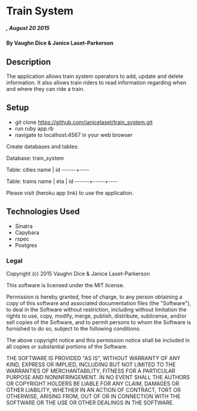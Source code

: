 # Train System

##### , August 20 2015

#### By Vaughn Dice & Janice Laset-Parkerson

## Description
The application allows train system operators to add, update and delete information. It also allows train riders to read information regarding when and where they can ride a train.


## Setup

* git clone https://github.com/janicelaset/train_system.git
* run ruby app.rb
* navigate to localhost:4567 in your web browser

Create databases and tables:

Database: train_system

Table: cities
name | id
------+----

Table: trains
name | eta | id
------+-----+----

Please visit (heroku app link) to use the application.

## Technologies Used

* Sinatra
* Capybara
* rspec
* Postgres   


### Legal

Copyright (c) 2015 Vaughn Dice & Janice Laset-Parkerson

This software is licensed under the MIT license.

Permission is hereby granted, free of charge, to any person obtaining a copy
of this software and associated documentation files (the "Software"), to deal
in the Software without restriction, including without limitation the rights
to use, copy, modify, merge, publish, distribute, sublicense, and/or sell
copies of the Software, and to permit persons to whom the Software is
furnished to do so, subject to the following conditions:

The above copyright notice and this permission notice shall be included in
all copies or substantial portions of the Software.

THE SOFTWARE IS PROVIDED "AS IS", WITHOUT WARRANTY OF ANY KIND, EXPRESS OR
IMPLIED, INCLUDING BUT NOT LIMITED TO THE WARRANTIES OF MERCHANTABILITY,
FITNESS FOR A PARTICULAR PURPOSE AND NONINFRINGEMENT. IN NO EVENT SHALL THE
AUTHORS OR COPYRIGHT HOLDERS BE LIABLE FOR ANY CLAIM, DAMAGES OR OTHER
LIABILITY, WHETHER IN AN ACTION OF CONTRACT, TORT OR OTHERWISE, ARISING FROM,
OUT OF OR IN CONNECTION WITH THE SOFTWARE OR THE USE OR OTHER DEALINGS IN
THE SOFTWARE.
